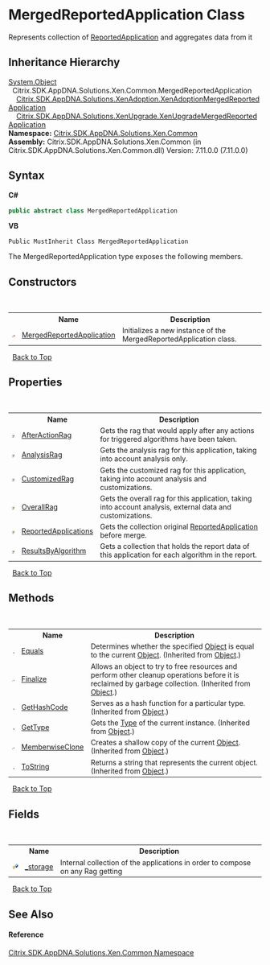 # MergedReportedApplication Class
 

Represents collection of <a href="f409fefb-d495-c2e1-3447-8bbe4caa9cb1">ReportedApplication</a> and aggregates data from it


## Inheritance Hierarchy
<a href="http://msdn2.microsoft.com/en-us/library/e5kfa45b" target="_blank">System.Object</a><br />&nbsp;&nbsp;Citrix.SDK.AppDNA.Solutions.Xen.Common.MergedReportedApplication<br />&nbsp;&nbsp;&nbsp;&nbsp;<a href="2ca01bfd-8243-a53d-dfa8-7c60ea0afea2">Citrix.SDK.AppDNA.Solutions.XenAdoption.XenAdoptionMergedReportedApplication</a><br />&nbsp;&nbsp;&nbsp;&nbsp;<a href="f99fec20-6289-a001-15a2-0a5182c2a4fe">Citrix.SDK.AppDNA.Solutions.XenUpgrade.XenUpgradeMergedReportedApplication</a><br />
**Namespace:**&nbsp;[Citrix.SDK.AppDNA.Solutions.Xen.Common](013dc694-c357-448d-ed5a-b5c48a7f6852.md)<br />**Assembly:**&nbsp;Citrix.SDK.AppDNA.Solutions.Xen.Common (in Citrix.SDK.AppDNA.Solutions.Xen.Common.dll) Version: 7.11.0.0 (7.11.0.0)

## Syntax

**C#**
```csharp
public abstract class MergedReportedApplication
```

**VB**
```vbnet
Public MustInherit Class MergedReportedApplication
```

The MergedReportedApplication type exposes the following members.


## Constructors
&nbsp;<table><tr><th></th><th>Name</th><th>Description</th></tr><tr><td>![Protected method](media/protmethod.gif "Protected method")</td><td><a href="f532aef6-4e0a-546b-999b-be2d7b9d6685">MergedReportedApplication</a></td><td>
Initializes a new instance of the MergedReportedApplication class.</td></tr></table>&nbsp;
<a href="#mergedreportedapplication-class">Back to Top</a>

## Properties
&nbsp;<table><tr><th></th><th>Name</th><th>Description</th></tr><tr><td>![Public property](media/pubproperty.gif "Public property")</td><td><a href="170b77e6-afca-1978-5249-5db8be5ad133">AfterActionRag</a></td><td>
Gets the rag that would apply after any actions for triggered algorithms have been taken.</td></tr><tr><td>![Public property](media/pubproperty.gif "Public property")</td><td><a href="87314d1d-e108-c670-7b33-725ed6461757">AnalysisRag</a></td><td>
Gets the analysis rag for this application, taking into account analysis only.</td></tr><tr><td>![Public property](media/pubproperty.gif "Public property")</td><td><a href="2fdcaae6-712f-b17c-a555-a788b50f5770">CustomizedRag</a></td><td>
Gets the customized rag for this application, taking into account analysis and customizations.</td></tr><tr><td>![Public property](media/pubproperty.gif "Public property")</td><td><a href="b1044a91-76f2-f53e-5ee6-f700bff440ba">OverallRag</a></td><td>
Gets the overall rag for this application, taking into account analysis, external data and customizations.</td></tr><tr><td>![Public property](media/pubproperty.gif "Public property")</td><td><a href="8ef99e7a-326d-307d-bd32-8845c3a3709c">ReportedApplications</a></td><td>
Gets the collection original <a href="f409fefb-d495-c2e1-3447-8bbe4caa9cb1">ReportedApplication</a> before merge.</td></tr><tr><td>![Public property](media/pubproperty.gif "Public property")</td><td><a href="f8a3e5d7-deeb-4983-f80c-0bf6dd330f0d">ResultsByAlgorithm</a></td><td>
Gets a collection that holds the report data of this application for each algorithm in the report.</td></tr></table>&nbsp;
<a href="#mergedreportedapplication-class">Back to Top</a>

## Methods
&nbsp;<table><tr><th></th><th>Name</th><th>Description</th></tr><tr><td>![Public method](media/pubmethod.gif "Public method")</td><td><a href="http://msdn2.microsoft.com/en-us/library/bsc2ak47" target="_blank">Equals</a></td><td>
Determines whether the specified <a href="http://msdn2.microsoft.com/en-us/library/e5kfa45b" target="_blank">Object</a> is equal to the current <a href="http://msdn2.microsoft.com/en-us/library/e5kfa45b" target="_blank">Object</a>.
 (Inherited from <a href="http://msdn2.microsoft.com/en-us/library/e5kfa45b" target="_blank">Object</a>.)</td></tr><tr><td>![Protected method](media/protmethod.gif "Protected method")</td><td><a href="http://msdn2.microsoft.com/en-us/library/4k87zsw7" target="_blank">Finalize</a></td><td>
Allows an object to try to free resources and perform other cleanup operations before it is reclaimed by garbage collection.
 (Inherited from <a href="http://msdn2.microsoft.com/en-us/library/e5kfa45b" target="_blank">Object</a>.)</td></tr><tr><td>![Public method](media/pubmethod.gif "Public method")</td><td><a href="http://msdn2.microsoft.com/en-us/library/zdee4b3y" target="_blank">GetHashCode</a></td><td>
Serves as a hash function for a particular type.
 (Inherited from <a href="http://msdn2.microsoft.com/en-us/library/e5kfa45b" target="_blank">Object</a>.)</td></tr><tr><td>![Public method](media/pubmethod.gif "Public method")</td><td><a href="http://msdn2.microsoft.com/en-us/library/dfwy45w9" target="_blank">GetType</a></td><td>
Gets the <a href="http://msdn2.microsoft.com/en-us/library/42892f65" target="_blank">Type</a> of the current instance.
 (Inherited from <a href="http://msdn2.microsoft.com/en-us/library/e5kfa45b" target="_blank">Object</a>.)</td></tr><tr><td>![Protected method](media/protmethod.gif "Protected method")</td><td><a href="http://msdn2.microsoft.com/en-us/library/57ctke0a" target="_blank">MemberwiseClone</a></td><td>
Creates a shallow copy of the current <a href="http://msdn2.microsoft.com/en-us/library/e5kfa45b" target="_blank">Object</a>.
 (Inherited from <a href="http://msdn2.microsoft.com/en-us/library/e5kfa45b" target="_blank">Object</a>.)</td></tr><tr><td>![Public method](media/pubmethod.gif "Public method")</td><td><a href="http://msdn2.microsoft.com/en-us/library/7bxwbwt2" target="_blank">ToString</a></td><td>
Returns a string that represents the current object.
 (Inherited from <a href="http://msdn2.microsoft.com/en-us/library/e5kfa45b" target="_blank">Object</a>.)</td></tr></table>&nbsp;
<a href="#mergedreportedapplication-class">Back to Top</a>

## Fields
&nbsp;<table><tr><th></th><th>Name</th><th>Description</th></tr><tr><td>![Protected field](media/protfield.gif "Protected field")</td><td><a href="35c3e3d2-7259-9a2e-1393-52b9f07d52c5">_storage</a></td><td>
Internal collection of the applications in order to compose on any Rag getting</td></tr></table>&nbsp;
<a href="#mergedreportedapplication-class">Back to Top</a>

## See Also


#### Reference
<a href="013dc694-c357-448d-ed5a-b5c48a7f6852">Citrix.SDK.AppDNA.Solutions.Xen.Common Namespace</a><br />